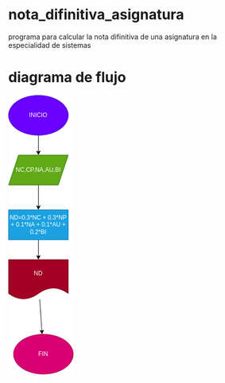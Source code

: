 # nota_difinitiva_asignatura
programa para calcular la nota difinitiva de una asignatura en la especialidad de sistemas

# diagrama de flujo
![diagrama de flujo](diagrama.png "diagrama de flujo")